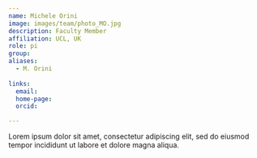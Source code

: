 ```yaml
---
name: Michele Orini
image: images/team/photo_MO.jpg
description: Faculty Member
affiliation: UCL, UK
role: pi
group:
aliases:
  - M. Orini
  
links:
  email: 
  home-page: 
  orcid: 

---
```


Lorem ipsum dolor sit amet, consectetur adipiscing elit, sed do eiusmod tempor incididunt ut labore et dolore magna aliqua.
